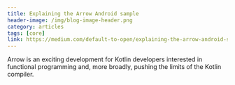 ```yaml
---
title: Explaining the Arrow Android sample
header-image: /img/blog-image-header.png
category: articles
tags: [core]
link: https://medium.com/default-to-open/explaining-the-arrow-android-sample-ee5c8bdfe88a
---
```

Arrow is an exciting development for Kotlin developers interested in functional programming and, more broadly, pushing the limits of the Kotlin compiler.
